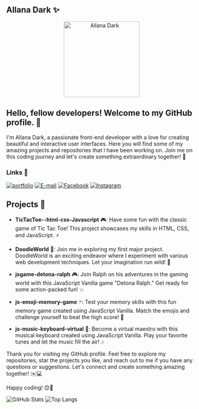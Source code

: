 ## Allana Dark ✨

<div align="center">
  <img src="https://github.com/AllanaDarkDev.png" alt="Allana Dark" width="200px">
</div>

## Hello, fellow developers! Welcome to my GitHub profile. 👋

I'm Allana Dark, a passionate front-end developer with a love for creating beautiful and interactive user interfaces. Here you will find some of my amazing projects and repositories that I have been working on. Join me on this coding journey and let's create something extraordinary together! 🚀

### Links 🔗
[![portfolio](https://img.shields.io/badge/my_portfolio-000?style=for-the-badge&logo=ko-fi&logoColor=white)](https://allanadarkdev.github.io/AllanaDarkDev/)
[![E-mail](https://img.shields.io/badge/-Email-000?style=for-the-badge&logo=gmail&logoColor=E94D5F)](mailto:allanadarksilvamoura@gmail.com)
[![Facebook](https://img.shields.io/badge/-Facebook-3b5998?style=for-the-badge&logo=facebook&logoColor=ffffff&color=000000)](https://www.facebook.com/profile.php?id=100089034127413)
[![Instagram](https://img.shields.io/badge/-Instagram-E4405F?style=for-the-badge&logo=instagram&logoColor=ffffff&color=000000)](https://www.instagram.com/_foquinha_manda_/)

## Projects 🌟

- **TicTacToe--html-css-Javascript** 🎮: Have some fun with the classic game of Tic Tac Toe! This project showcases my skills in HTML, CSS, and JavaScript. ⚡

- **DoodleWorld** 🎨: Join me in exploring my first major project. DoodleWorld is an exciting endeavor where I experiment with various web development techniques. Let your imagination run wild! 🌈

- **jsgame-detona-ralph** 🎮: Join Ralph on his adventures in the gaming world with this JavaScript Vanilla game "Detona Ralph." Get ready for some action-packed fun! 💥

- **js-emoji-memory-game** 🃏: Test your memory skills with this fun memory game created using JavaScript Vanilla. Match the emojis and challenge yourself to beat the high score! 🧠

- **js-music-keyboard-virtual** 🎹: Become a virtual maestro with this musical keyboard created using JavaScript Vanilla. Play your favorite tunes and let the music fill the air! 🎶

Thank you for visiting my GitHub profile. Feel free to explore my repositories, star the projects you like, and reach out to me if you have any questions or suggestions. Let's connect and create something amazing together! ✉️💻

Happy coding! 😊🚀



![GitHub Stats](https://github-readme-stats.vercel.app/api?username=AllanaDarkDev&theme=transparent&bg_color=000&border_color=30A3DC&show_icons=true&icon_color=30A3DC&title_color=E94D5F&text_color=FFF)
![Top Langs](https://github-readme-stats-git-masterrstaa-rickstaa.vercel.app/api/top-langs/?username=AllanaDarkDev&layout=compact&bg_color=000&border_color=30A3DC&title_color=E94D5F&text_color=FFF)
